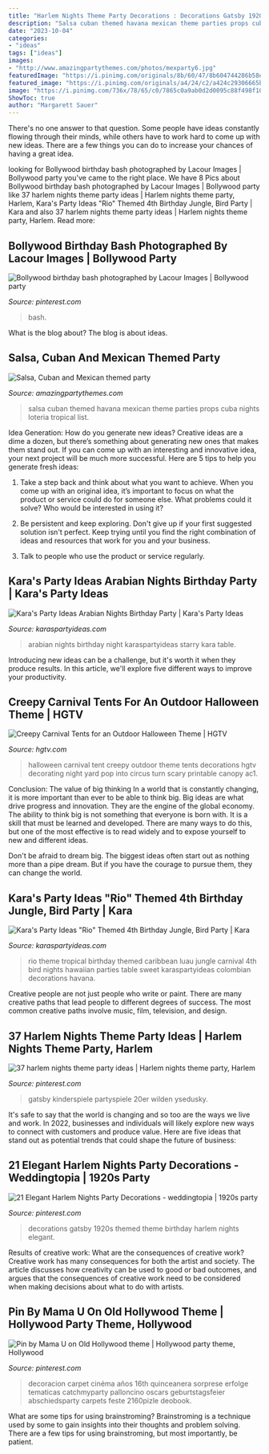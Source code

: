 ```yaml
---
title: "Harlem Nights Theme Party Decorations : Decorations Gatsby 1920s Themed Theme Birthday Harlem Nights Elegant"
description: "Salsa cuban themed havana mexican theme parties props cuba nights loteria tropical list"
date: "2023-10-04"
categories:
- "ideas"
tags: ["ideas"]
images:
- "http://www.amazingpartythemes.com/photos/mexparty6.jpg"
featuredImage: "https://i.pinimg.com/originals/8b/60/47/8b604744286b58e05449787c406870a2.jpg"
featured_image: "https://i.pinimg.com/originals/a4/24/c2/a424c29306665b68239830911c98aaff.jpg"
image: "https://i.pinimg.com/736x/78/65/c0/7865c0a9ab0d2d0095c88f498f10527f.jpg"
ShowToc: true
author: "Margarett Sauer"
---
```



There's no one answer to that question. Some people have ideas constantly flowing through their minds, while others have to work hard to come up with new ideas. There are a few things you can do to increase your chances of having a great idea.

	

		
looking for Bollywood birthday bash photographed by Lacour Images | Bollywood party you've came to the right place. We have 8 Pics about Bollywood birthday bash photographed by Lacour Images | Bollywood party like 37 harlem nights theme party ideas | Harlem nights theme party, Harlem, Kara&#039;s Party Ideas &quot;Rio&quot; Themed 4th Birthday Jungle, Bird Party | Kara and also 37 harlem nights theme party ideas | Harlem nights theme party, Harlem. Read more:
		
    
## Bollywood Birthday Bash Photographed By Lacour Images | Bollywood Party

<img loading=lazy src="https://i.pinimg.com/originals/8b/60/47/8b604744286b58e05449787c406870a2.jpg" onerror="this.onerror=null;this.src='https://tse3.mm.bing.net/th?id=OIP.UKg-otWMEnQqNXZLwWvwjgHaLH&amp;pid=15.1';" alt="Bollywood birthday bash photographed by Lacour Images | Bollywood party">

_Source: pinterest.com_

>bash. 

	

What is the blog about?
The blog is about ideas.

    
## Salsa, Cuban And Mexican Themed Party

<img loading=lazy src="http://www.amazingpartythemes.com/photos/mexparty6.jpg" onerror="this.onerror=null;this.src='https://tse1.mm.bing.net/th?id=OIP._lwUHk9r9R-b0dW205HoTgHaGF&amp;pid=15.1';" alt="Salsa, Cuban and Mexican themed party">

_Source: amazingpartythemes.com_

>salsa cuban themed havana mexican theme parties props cuba nights loteria tropical list. 

	

Idea Generation: How do you generate new ideas?
Creative ideas are a dime a dozen, but there’s something about generating new ones that makes them stand out. If you can come up with an interesting and innovative idea, your next project will be much more successful. Here are 5 tips to help you generate fresh ideas:
1. Take a step back and think about what you want to achieve. When you come up with an original idea, it’s important to focus on what the product or service could do for someone else. What problems could it solve? Who would be interested in using it?

2. Be persistent and keep exploring. Don't give up if your first suggested solution isn't perfect. Keep trying until you find the right combination of ideas and resources that work for you and your business.

3. Talk to people who use the product or service regularly.

    
## Kara&#039;s Party Ideas Arabian Nights Birthday Party | Kara&#039;s Party Ideas

<img loading=lazy src="http://karaspartyideas.com/wp-content/uploads/2017/06/Arabian-Nights-Birthday-Party-via-Karas-Party-Ideas-KarasPartyIdeas.com6_.jpg" onerror="this.onerror=null;this.src='https://tse3.mm.bing.net/th?id=OIP.cVhzYkBrSbNBYwd8gZYJ8wHaLE&amp;pid=15.1';" alt="Kara&#039;s Party Ideas Arabian Nights Birthday Party | Kara&#039;s Party Ideas">

_Source: karaspartyideas.com_

>arabian nights birthday night karaspartyideas starry kara table. 

	

Introducing new ideas can be a challenge, but it's worth it when they produce results. In this article, we'll explore five different ways to improve your productivity.

    
## Creepy Carnival Tents For An Outdoor Halloween Theme | HGTV

<img loading=lazy src="http://hgtvhome.sndimg.com/content/dam/images/hgtv/fullset/2010/10/19/0/HHBP2S10_Ac1-Halloween-carnival-tent-12_s4x3.jpg.rend.hgtvcom.616.462.suffix/1400951051894.jpeg" onerror="this.onerror=null;this.src='https://tse4.mm.bing.net/th?id=OIP.sGGQPdgRY60IUHTAf-C8xwHaFj&amp;pid=15.1';" alt="Creepy Carnival Tents for an Outdoor Halloween Theme | HGTV">

_Source: hgtv.com_

>halloween carnival tent creepy outdoor theme tents decorations hgtv decorating night yard pop into circus turn scary printable canopy ac1. 

	

Conclusion: The value of big thinking
In a world that is constantly changing, it is more important than ever to be able to think big. Big ideas are what drive progress and innovation. They are the engine of the global economy.
The ability to think big is not something that everyone is born with. It is a skill that must be learned and developed. There are many ways to do this, but one of the most effective is to read widely and to expose yourself to new and different ideas.

Don't be afraid to dream big. The biggest ideas often start out as nothing more than a pipe dream. But if you have the courage to pursue them, they can change the world.

    
## Kara&#039;s Party Ideas &quot;Rio&quot; Themed 4th Birthday Jungle, Bird Party | Kara

<img loading=lazy src="http://www.karaspartyideas.com/wp-content/uploads/2012/06/301792_297076123720054_820311155_n_600x898.jpg" onerror="this.onerror=null;this.src='https://tse4.mm.bing.net/th?id=OIP.gRNms9EqEFCPEHGpX3fVrQHaLF&amp;pid=15.1';" alt="Kara&#039;s Party Ideas &quot;Rio&quot; Themed 4th Birthday Jungle, Bird Party | Kara">

_Source: karaspartyideas.com_

>rio theme tropical birthday themed caribbean luau jungle carnival 4th bird nights hawaiian parties table sweet karaspartyideas colombian decorations havana. 

	

Creative people are not just people who write or paint. There are many creative paths that lead people to different degrees of success. The most common creative paths involve music, film, television, and design.

    
## 37 Harlem Nights Theme Party Ideas | Harlem Nights Theme Party, Harlem

<img loading=lazy src="https://i.pinimg.com/736x/78/65/c0/7865c0a9ab0d2d0095c88f498f10527f.jpg" onerror="this.onerror=null;this.src='https://tse2.mm.bing.net/th?id=OIP.21MFsTOXlafvDI3bGvYR2QHaJ3&amp;pid=15.1';" alt="37 harlem nights theme party ideas | Harlem nights theme party, Harlem">

_Source: pinterest.com_

>gatsby kinderspiele partyspiele 20er wilden ysedusky. 

	

It's safe to say that the world is changing and so too are the ways we live and work. In 2022, businesses and individuals will likely explore new ways to connect with customers and produce value. Here are five ideas that stand out as potential trends that could shape the future of business:

    
## 21 Elegant Harlem Nights Party Decorations - Weddingtopia | 1920s Party

<img loading=lazy src="https://i.pinimg.com/originals/d5/fe/4f/d5fe4fd3542ca676fc1c16f8d20de7d9.jpg" onerror="this.onerror=null;this.src='https://tse3.mm.bing.net/th?id=OIP.kkN-pU-01F9lK88UiqbKLQHaJ4&amp;pid=15.1';" alt="21 Elegant Harlem Nights Party Decorations - weddingtopia | 1920s party">

_Source: pinterest.com_

>decorations gatsby 1920s themed theme birthday harlem nights elegant. 

	

Results of creative work: What are the consequences of creative work?
Creative work has many consequences for both the artist and society. The article discusses how creativity can be used to good or bad outcomes, and argues that the consequences of creative work need to be considered when making decisions about what to do with artists.

    
## Pin By Mama U On Old Hollywood Theme | Hollywood Party Theme, Hollywood

<img loading=lazy src="https://i.pinimg.com/originals/a4/24/c2/a424c29306665b68239830911c98aaff.jpg" onerror="this.onerror=null;this.src='https://tse2.mm.bing.net/th?id=OIP.elT4lVQrpNQQI89FkfD8ZQAAAA&amp;pid=15.1';" alt="Pin by Mama U on Old Hollywood theme | Hollywood party theme, Hollywood">

_Source: pinterest.com_

>decoracion carpet cinéma años 16th quinceanera sorprese erfolge tematicas catchmyparty palloncino oscars geburtstagsfeier abschiedsparty carpets feste 2160pizle deobook. 

	

What are some tips for using brainstroming?
Brainstroming is a technique used by some to gain insights into their thoughts and problem solving. There are a few tips for using brainstroming, but most importantly, be patient.

